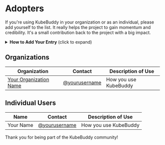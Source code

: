 # Adopters

If you're using KubeBuddy in your organization or as an individual, please add yourself to the list. It really helps the project to gain momentum and credibility. It's a small contribution back to the project with a big impact.

<details>
<summary><strong>How to Add Your Entry</strong> (click to expand)</summary>

1. Fork this repository
2. Add your entry to the appropriate table below
3. Submit a pull request with your changes. Thanks!

</details>

## Organizations

| Organization | Contact | Description of Use |
| ------------ | ------- | ------------------ |
| [Your Organization Name](https://yourcompany.com) | [@yourusername](https://github.com/yourusername) | How you use KubeBuddy |


## Individual Users

| Name | Contact | Description of Use |
| ---- | ------- | ------------------ |
| Your Name | [@yourusername](https://github.com/yourusername) | How you use KubeBuddy |


Thank you for being part of the KubeBuddy community!